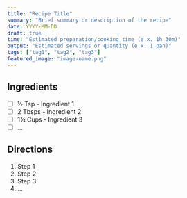 ```yaml
---
title: "Recipe Title"
summary: "Brief summary or description of the recipe"
date: YYYY-MM-DD
draft: true
time: "Estimated preparation/cooking time (e.x. 1h 30m)"
output: "Estimated servings or quantity (e.x. 1 pan)"
tags: ["tag1", "tag2", "tag3"]
featured_image: "image-name.png"
---
```


## Ingredients

- [ ] ½ Tsp - Ingredient 1
- [ ] 2 Tbsps - Ingredient 2
- [ ] 1¾ Cups - Ingredient 3
- [ ] ...

## Directions

1. Step 1
2. Step 2
3. Step 3
4. ...
